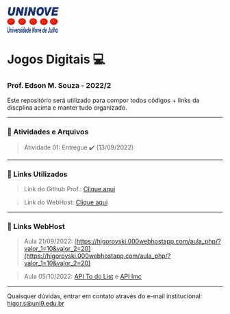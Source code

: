 <img src="https://github.com/HigorRoc/ImagensUtilizadas/blob/main/logos/LogoUninove.png" width="120" height="60">

# Jogos Digitais :computer:
###  Prof. Edson M. Souza - 2022/2

Este repositório será utilizado para compor todos códigos + links da discplina acima e manter tudo organizado.

---

### :pushpin: Atividades e Arquivos
> Atividade 01: Entregue :heavy_check_mark: (13/09/2022)

---

### :pushpin: Links Utilizados
> Link do Github Prof.: [Clique aqui](https://github.com/EdsonMSouza)

> Link do WebHost: [Clique aqui](https://www.000webhost.com/)

---

### :pushpin: Links WebHost
> Aula 21/09/2022: [https://higorovski.000webhostapp.com/aula_php/?valor_1=10&valor_2=20](https://higorovski.000webhostapp.com/aula_php/?valor_1=10&valor_2=20)

> Aula 05/10/2022: [API To do List](https://github.com/EdsonMSouza/php-api-to-do-list) e [API Imc](https://github.com/EdsonMSouza/php-imc-api)
---

Quaisquer dúvidas, entrar em contato através do e-mail institucional: 
higor.s@uni9.edu.br
